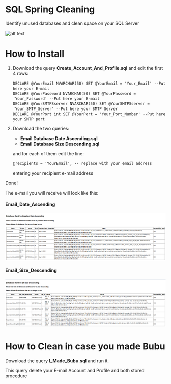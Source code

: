 # SQL Spring Cleaning
Identify unused databases and clean space on your SQL Server

![alt text](https://www.computerhope.com/cdn/colossus.jpg)

How to Install
======

1) Download the query **Create_Account_And_Profile.sql** and edit the first 4 rows:
   ```
   DECLARE @YourEmail NVARCHAR(50) SET @YourEmail = 'Your_Email' --Put here your E-mail
   DECLARE @YourPassword NVARCHAR(50) SET @YourPassword = 'Your_Password' --Put here your E-mail
   DECLARE @YourSMTPSserver NVARCHAR(50) SET @YourSMTPSserver = 'Your_SMTP_Server' --Put here your SMTP Server
   DECLARE @YourPort int SET @YourPort = 'Your_Port_Number' --Put here your SMTP port
   ```

2) Download the two queries:
    * **Email Database Date Ascending.sql**
    * **Email Database Size Descending.sql**
   
   and for each of them edit the line:
   ```
   @recipients = 'YourEmail', -- replace with your email address
   ```
   entering your recipient e-mail address

Done!

The e-mail you will receive will look like this:

#### Email_Date_Ascending

![alt text](https://github.com/francesco1119/SQL_Spring_Cleaning/blob/master/images/DB_Date_Ascending.png)

#### Email_Size_Descending

![alt text](https://github.com/francesco1119/SQL_Spring_Cleaning/blob/master/images/DB_Size_Descending.png)

How to Clean in case you made Bubu
======

Download the query **I_Made_Bubu.sql** and run it. 

This query delete your E-mail Account and Profile and both stored procedure
    

